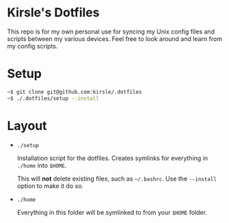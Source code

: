 # Kirsle's Dotfiles

This repo is for my own personal use for syncing my Unix config files and
scripts between my various devices. Feel free to look around and learn from
my config scripts.

# Setup

```bash
~$ git clone git@github.com:kirsle/.dotfiles
~$ ./.dotfiles/setup --install
```

# Layout

* `./setup`

    Installation script for the dotfiles. Creates symlinks for everything in
    `./home` into `$HOME`.

    This will **not** delete existing files, such as `~/.bashrc`. Use the
    `--install` option to make it do so.

* `./home`

    Everything in this folder will be symlinked to from your `$HOME` folder.
